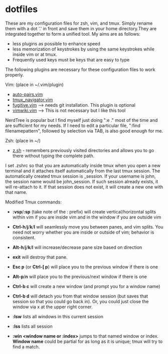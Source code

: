 # dotfiles
These are my configuration files for zsh, vim, and tmux. Simply rename them with a dot '.' in front and save them in your home directory.They are integrated together to form a unified tool. My aims are as follows:
- less plugins as possible to enhance speed
- less memorization of keystrokes by using the same keystrokes while inside vim or at tmux.
- Frequently used keys must be keys that are easy to type

The following plugins are necessary for these configuration files to work properly.

Vim: (place in ~/.vim/plugin)
  - [auto-pairs.vim](https://github.com/jiangmiao/auto-pairs)
  - [tmux_navigator.vim](https://github.com/christoomey/vim-tmux-navigator)
  - [fugitive.vim](https://github.com/tpope/vim-fugitive) --> needs git installation. This plugin is optional
  - [vimwiki.vim](https://github.com/vimwiki/vimwiki) --> This is not necessary but I like this tool
  
NerdTree is popular but I find myself just doing ":e ." most of the time and are sufficient for my needs. If I need to edit a particular file, ":find filenamepattern", followed by selection via TAB, is also good enough for me.

Zsh: (place in ~/)
  - [z.sh](https://github.com/rupa/z) - remembers previously visited directories and allows you to go there without typing the complete path.

I  set .zshrc so that you are automatically inside tmux when you open a new terminal and it attaches itself automatically from the last tmux session. The automatically created tmux session is <username>_session. If your username is john, the session name would be john_session. If such session already exists, it will re-attach to it. If that session does not exist, it will create a new one with that name.

Modified Tmux commands:

 - **:vsp**/**:sp**  (take note of the : prefix) will create vertical/horizontal splits within vim if you are inside vim and in the window if you are outside vim

-  **Ctrl-h**/**j**/**k**/**l**  will seamlessly move you between panes, and vim splits. You need not worry whether you are inside or outside of vim; behavior is consistent.

 -  **Alt-h**/**j**/**k**/**l**  will increase/decrease pane size based on direction

 -  **exit** will destroy that pane.

 -  **Esc p** (or **Ctrl-\[ p**) will place you to the previous window if there is one

 -  **Alt-p**/**n** will place you to the previous/next window if there is one

 -  **Ctrl-b c** will create a new window (and prompt you for a window name)

 -  **Ctrl-b d** will detach you from that window session (but saves that session so that you could go back in). Or, you could just close the window via x at the upper right corner.

 -  **:lsw** lists all windows in this current session

 -  **:lss** lists all session

 -  **:win \<window name or :index\>** jumps to that named window or index. **Window name** could be partial for as long as it is unique; tmux will try to find a match.
  


